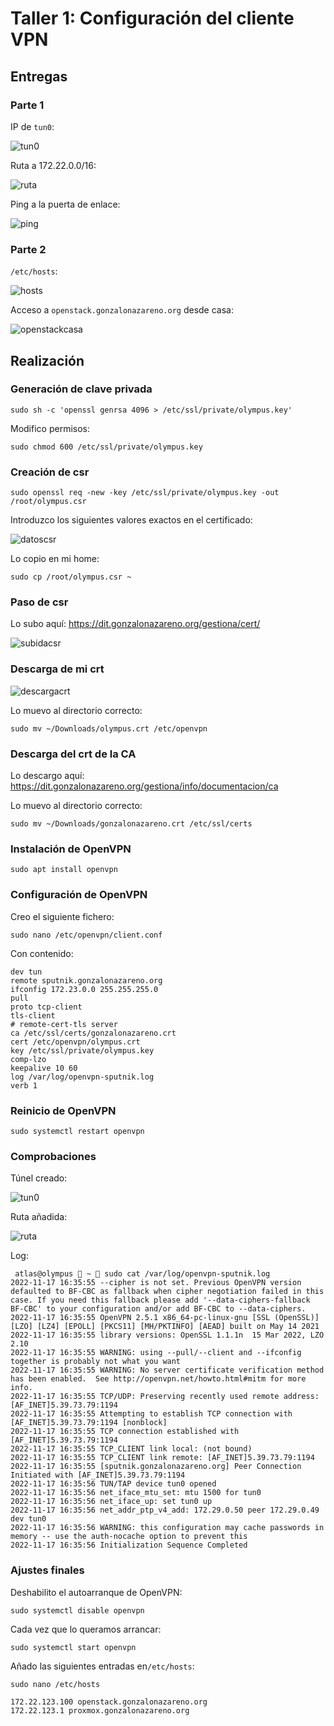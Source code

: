 # Taller 1: Configuración del cliente VPN

## Entregas

### Parte 1

IP de `tun0`:

![tun0](https://i.imgur.com/oHyX8PO.png)

Ruta a 172.22.0.0/16:

![ruta](https://i.imgur.com/hDE8reR.png)

Ping a la puerta de enlace:

![ping](https://i.imgur.com/n2mk6Bg.png)

### Parte 2

`/etc/hosts`:

![hosts](https://i.imgur.com/ijOmqEa.png)

Acceso a `openstack.gonzalonazareno.org` desde casa:

![openstackcasa](https://i.postimg.cc/cCdBQBCB/openstackcasa.gif)

## Realización

### Generación de clave privada

```shell
sudo sh -c 'openssl genrsa 4096 > /etc/ssl/private/olympus.key'
```

Modifico permisos:

```shell
sudo chmod 600 /etc/ssl/private/olympus.key
```

### Creación de csr

```shell
sudo openssl req -new -key /etc/ssl/private/olympus.key -out /root/olympus.csr
```

Introduzco los siguientes valores exactos en el certificado:

![datoscsr](https://i.imgur.com/eeIowf8.png)

Lo copio en mi home:

```shell
sudo cp /root/olympus.csr ~
```

### Paso de csr

Lo subo aquí: <https://dit.gonzalonazareno.org/gestiona/cert/>

![subidacsr](https://i.imgur.com/VuObEx7.png)

### Descarga de mi crt

![descargacrt](https://i.imgur.com/Tk2xNky.png)

Lo muevo al directorio correcto:

```shell
sudo mv ~/Downloads/olympus.crt /etc/openvpn
```

### Descarga del crt de la CA

Lo descargo aquí: <https://dit.gonzalonazareno.org/gestiona/info/documentacion/ca>

Lo muevo al directorio correcto:

```shell
sudo mv ~/Downloads/gonzalonazareno.crt /etc/ssl/certs
```

### Instalación de OpenVPN

```shell
sudo apt install openvpn
```

### Configuración de OpenVPN

Creo el siguiente fichero:

```shell
sudo nano /etc/openvpn/client.conf 
```

Con contenido:

```shell
dev tun
remote sputnik.gonzalonazareno.org
ifconfig 172.23.0.0 255.255.255.0
pull
proto tcp-client
tls-client
# remote-cert-tls server
ca /etc/ssl/certs/gonzalonazareno.crt
cert /etc/openvpn/olympus.crt
key /etc/ssl/private/olympus.key
comp-lzo
keepalive 10 60
log /var/log/openvpn-sputnik.log
verb 1
```

### Reinicio de OpenVPN

```shell
sudo systemctl restart openvpn
```

### Comprobaciones

Túnel creado:

![tun0](https://i.imgur.com/oHyX8PO.png)

Ruta añadida:

![ruta](https://i.imgur.com/hDE8reR.png)

Log:

```shell
 atlas@olympus  ~  sudo cat /var/log/openvpn-sputnik.log
2022-11-17 16:35:55 --cipher is not set. Previous OpenVPN version defaulted to BF-CBC as fallback when cipher negotiation failed in this case. If you need this fallback please add '--data-ciphers-fallback BF-CBC' to your configuration and/or add BF-CBC to --data-ciphers.
2022-11-17 16:35:55 OpenVPN 2.5.1 x86_64-pc-linux-gnu [SSL (OpenSSL)] [LZO] [LZ4] [EPOLL] [PKCS11] [MH/PKTINFO] [AEAD] built on May 14 2021
2022-11-17 16:35:55 library versions: OpenSSL 1.1.1n  15 Mar 2022, LZO 2.10
2022-11-17 16:35:55 WARNING: using --pull/--client and --ifconfig together is probably not what you want
2022-11-17 16:35:55 WARNING: No server certificate verification method has been enabled.  See http://openvpn.net/howto.html#mitm for more info.
2022-11-17 16:35:55 TCP/UDP: Preserving recently used remote address: [AF_INET]5.39.73.79:1194
2022-11-17 16:35:55 Attempting to establish TCP connection with [AF_INET]5.39.73.79:1194 [nonblock]
2022-11-17 16:35:55 TCP connection established with [AF_INET]5.39.73.79:1194
2022-11-17 16:35:55 TCP_CLIENT link local: (not bound)
2022-11-17 16:35:55 TCP_CLIENT link remote: [AF_INET]5.39.73.79:1194
2022-11-17 16:35:55 [sputnik.gonzalonazareno.org] Peer Connection Initiated with [AF_INET]5.39.73.79:1194
2022-11-17 16:35:56 TUN/TAP device tun0 opened
2022-11-17 16:35:56 net_iface_mtu_set: mtu 1500 for tun0
2022-11-17 16:35:56 net_iface_up: set tun0 up
2022-11-17 16:35:56 net_addr_ptp_v4_add: 172.29.0.50 peer 172.29.0.49 dev tun0
2022-11-17 16:35:56 WARNING: this configuration may cache passwords in memory -- use the auth-nocache option to prevent this
2022-11-17 16:35:56 Initialization Sequence Completed
```

### Ajustes finales

Deshabilito el autoarranque de OpenVPN:

```shell
sudo systemctl disable openvpn
```

Cada vez que lo queramos arrancar:

```shell
sudo systemctl start openvpn
```

Añado las siguientes entradas en`/etc/hosts`:

```shell
sudo nano /etc/hosts
```

```shell
172.22.123.100 openstack.gonzalonazareno.org
172.22.123.1 proxmox.gonzalonazareno.org
```
